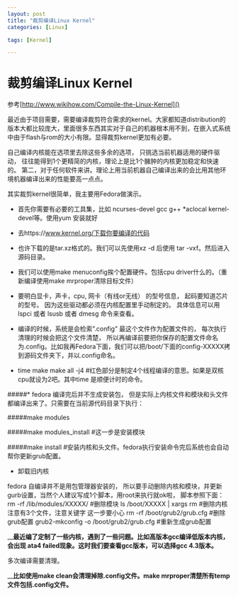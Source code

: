 ```yaml
---
layout: post
title: "裁剪编译Linux Kernel"
categories: [Linux]

tags: [Kernel]

---
```

裁剪编译Linux Kernel
=======================================================
参考[http://www.wikihow.com/Compile-the-Linux-Kernel]()

  最近由于项目需要，需要编译裁剪符合需求的kernel。大家都知道distribution的版本大都比较庞大，里面很多东西其实对于自己的机器根本用不到，在嵌入式系统中由于flash与rom的大小有限。显得裁剪kernel更加有必要。

自己编译内核能在选项里去除这些多余的选项， 只挑选当前机器适用的硬件驱动， 往往能得到1个更精简的内核，理论上是比1个臃肿的内核更加稳定和快速的。 第二，对于任何软件来讲。理论上用当前机器自己编译出来的会比用其他环境机器编译出来的性能要高一点点。

其实裁剪kernel很简单，我主要用Fedora做演示。

* 首先你需要有必要的工具集，比如 ncurses-devel  gcc g++ *aclocal kernel-devel等。使用yum 安装就好

* 去https://www.kernel.org/下载你要编译的代码

* 也许下载的是tar.xz格式的。我们可以先使用xz -d 后使用 tar -vxf。然后进入源码目录。

* 我们可以使用make menuconfig挨个配置硬件。包括cpu driver什么的。（重新编译使用make mrproper清除目标文件）

* 要明白显卡，声卡，cpu, 网卡（有线or无线） 的型号信息， 起码要知道芯片的型号。 因为这些驱动都必须在内核配置里手动制定的。 具体信息可以用 lspci 或者 lsusb 或者 dmesg 命令来查看。

* 编译的时候，系统是会检索”.config” 最这个文件作为配置文件的， 每次执行清理的时候会把这个文件清楚， 所以再编译前要把你保存的配置文件命名为.config。比如我再Fedora下面，我们可以把/boot/下面的config-XXXXX拷到源码文件夹下，并以.config命名。

* time make make all -j4  #红色部分是制定4个线程编译的意思。如果是双核cpu就设为2吧。其中time 是顺便计时的命令。

#####* fedora 编译完后并不生成安装包， 但是实际上内核文件和模块和头文件都编译出来了。只需要在当前源代码目录下执行：

#####make modules

#####make modules_install #这一步是安装模块

#####make install #安装内核和头文件。fedora执行安装命令完后系统也会自动帮你更新grub配置。

* 卸载旧内核

fedora 自编译并不是用包管理器安装的， 所以要手动删除内核和模块，并更新gurb设置，当然个人建议写成1个脚本，用root来执行就ok啦， 脚本参照下面：
rm -rf /lib/modules/XXXXX/ #删除模块
ls /boot/XXXXX | xargs rm #删除内核 注意有3个文件，注意关键字 这一步要小心
rm -rf /boot/grub2/grub.cfg #删除grub配置
grub2-mkconfig -o /boot/grub2/grub.cfg #重新生成grub配置

 

____最近编了定制了一些内核，遇到了一些问题。比如高版本gcc编译低版本内核，会出现 ata4 failed现象。这时我们要查看gcc版本，可以选择gcc 4.3版本。__

多次编译需要清理。

____比如使用make clean会清理掉除.config文件。make mrproper清楚所有temp文件包括.config文件。__


